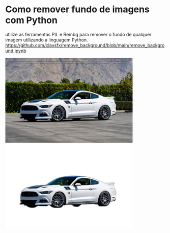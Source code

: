 # Como remover fundo de imagens com Python
 utilize as ferramentas PIL e Rembg para remover o fundo de qualquer imagem utilizando a linguagem Python.
https://github.com/claysfx/remove_background/blob/main/remove_background.ipynb

<p float="left">

 <img src="https://github.com/claysfx/remove_background/blob/main/Curva-Concepts-C300-Staggered-Ford-Mustang-Wheels-1.jpg" width="400" />

 <img src="https://github.com/claysfx/remove_background/blob/main/imagem_sem_fundo.png" width="400" /> 

</p>
